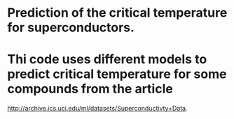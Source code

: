 # Prediction of the critical temperature for superconductors.
# Thi code uses different models to predict critical temperature  for some compounds  from the article 
  http://archive.ics.uci.edu/ml/datasets/Superconductivty+Data. 
